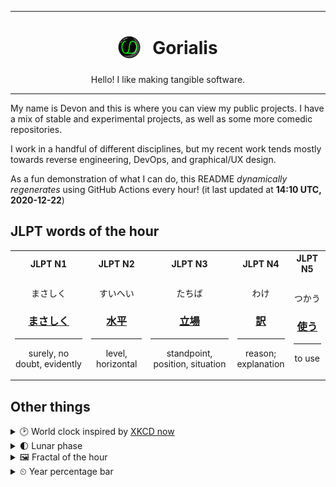 ***

<h1 align="center">
<sub>
    <img src="readme/resources/avatar.png" height="36">
</sub>
&nbsp;
Gorialis
</h1>
<p align="center">
Hello! I like making tangible software.
</p>

***

My name is Devon and this is where you can view my public projects. I have a mix of stable and experimental projects, as well as some more comedic repositories.

I work in a handful of different disciplines, but my recent work tends mostly towards reverse engineering, DevOps, and graphical/UX design.

As a fun demonstration of what I can do, this README *dynamically regenerates* using GitHub Actions every hour! (it last updated at **14:10 UTC, 2020-12-22**)

<h2>JLPT words of the hour</h2>
<table>
    <tr>
        <th>JLPT N1</th>
        <th>JLPT N2</th>
        <th>JLPT N3</th>
        <th>JLPT N4</th>
        <th>JLPT N5</th>
    </tr>
    <tr>
        <td>
            <p align="center">まさしく</p>
            <h3 align="center"><b><a href="https://jisho.org/search/%E3%81%BE%E3%81%95%E3%81%97%E3%81%8F">まさしく</a></b></h3>
            <hr>
            <p align="center">surely,<wbr> no doubt,<wbr> evidently</p>
        </td>
        <td>
            <p align="center">すいへい</p>
            <h3 align="center"><b><a href="https://jisho.org/search/%E6%B0%B4%E5%B9%B3">水平</a></b></h3>
            <hr>
            <p align="center">level,<wbr> horizontal</p>
        </td>
        <td>
            <p align="center">たちば</p>
            <h3 align="center"><b><a href="https://jisho.org/search/%E7%AB%8B%E5%A0%B4">立場</a></b></h3>
            <hr>
            <p align="center">standpoint,<wbr> position,<wbr> situation</p>
        </td>
        <td>
            <p align="center">わけ</p>
            <h3 align="center"><b><a href="https://jisho.org/search/%E8%A8%B3">訳</a></b></h3>
            <hr>
            <p align="center">reason;<br> explanation</p>
        </td>
        <td>
            <p align="center">つかう</p>
            <h3 align="center"><b><a href="https://jisho.org/search/%E4%BD%BF%E3%81%86">使う</a></b></h3>
            <hr>
            <p align="center">to use</p>
        </td>
    </tr>
</table>

<h2>Other things</h2>
<details>
<summary>🕑  World clock inspired by <a href="https://xkcd.com/now">XKCD now</a></summary>

> <img src="generated/now.png" width="512">

</details>
<details>
<summary>🌓 Lunar phase</summary>

The moon is approximately 28.84% through its phase (First Quarter).

</details>
<details>
<summary>&#x1f5bc; Fractal of the hour</summary>

> <img src="generated/fractal.png" width="512">

</details>
<details>
<summary>&#x23f2; Year percentage bar</summary>
<pre><code>2020 [███████████████████▁] 97.43%</code></pre>
</details>
